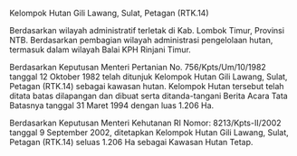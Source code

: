 Kelompok Hutan Gili Lawang, Sulat, Petagan (RTK.14)

Berdasarkan wilayah administratif terletak di Kab. Lombok Timur, Provinsi NTB. Berdasarkan pembagian wilayah administrasi pengelolaan hutan, termasuk dalam wilayah Balai KPH Rinjani Timur.

Berdasarkan Keputusan Menteri Pertanian No. 756/Kpts/Um/10/1982 tanggal 12 Oktober 1982 telah ditunjuk Kelompok Hutan Gili Lawang, Sulat, Petagan (RTK.14) sebagai kawasan hutan. Kelompok Hutan tersebut telah ditata batas dilapangan dan dibuat serta ditanda-tangani Berita Acara Tata Batasnya tanggal 31 Maret 1994 dengan luas 1.206 Ha.

Berdasarkan Keputusan Menteri Kehutanan RI Nomor: 8213/Kpts-II/2002 tanggal 9 September 2002, ditetapkan Kelompok Hutan Gili Lawang, Sulat, Petagan (RTK.14) seluas 1.206 Ha sebagai Kawasan Hutan Tetap.